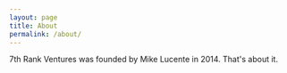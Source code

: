 ```yaml
---
layout: page
title: About
permalink: /about/
---
```


7th Rank Ventures was founded by Mike Lucente in 2014. That's about it.  

